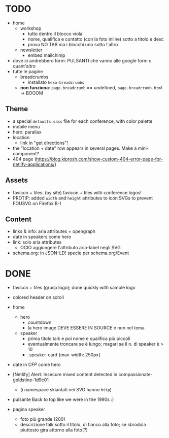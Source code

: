 # TODO

* home
	* workshop
		* tutto dentro il blocco viola
		* nome, qualifica e contatto (con la foto inline) sotto a titolo e desc
		* prova NO TAB ma i blocchi uno sotto l'altro
	* newsletter
		* embed mailchimp
* dove ci andrebbero form: PULSANTI che vanno alle google form o quant'altro
* tutte le pagine
	* breadcrumbs
		* installato `hexo-breadcrumbs`
    * **non funziona**: `page.breadcrumb` == undefined, `page.breadcrumb.html` -> BOOOM

## Theme

* a special `defaults.sass` file for each conference, with color palette
* mobile menu
* hero: parallax
* location
  * link in "get directions"!
* the "location + date" row appears in several pages. Make a mini-component?
* 404 page (https://blog.kiprosh.com/show-custom-404-error-page-for-netlify-applications/)

## Assets

* favicon + tiles: (by site) favicon + tiles with conference logos!
* PROTIP: added `width` and `height` attributes to icon SVGs to prevent FOUSVG on Firefox B-)

## Content

* links & info: aria attributes + opengraph
* date in speakers come hero
* link: solo aria attributes
  * OCIO aggiungere l'attributo aria-label negli SVG
* schema.org: in JSON-LD! specie per schema.org/Event

# DONE

* favicon + tiles (grusp logo); done quickly with sample logo
* colored header on scroll

* home
	* hero
	  * countdown
	  * la hero image DEVE ESSERE IN SOURCE e non nel tema
	* speaker
		* prima titolo talk e poi nome e qualifica più piccoli
		* eventualmente troncare se è lungo; magari se il n. di speaker è > 10
		* .speaker-card {max-width: 250px}
* date in CFP come hero
* [Netlify] Alert: Insecure mixed content detected in compassionate-goldstine-1d9c01
  * (i namespace skiantati nei SVG hanno `http`)
* pulsante Back to top like we were in the 1990s :)
* pagina speaker
	* foto più grande (200)
	* descrizione talk sotto il titolo, di fianco alla foto; se sbrodola piuttosto gira attorno alla foto(?)
